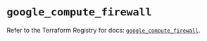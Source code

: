 # `google_compute_firewall`

Refer to the Terraform Registry for docs: [`google_compute_firewall`](https://registry.terraform.io/providers/hashicorp/google-beta/5.15.0/docs/resources/google_compute_firewall).
